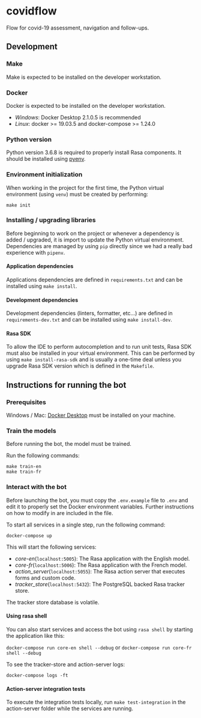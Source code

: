 # covidflow

Flow for covid-19 assessment, navigation and follow-ups.

## Development

### Make

Make is expected to be installed on the developer workstation.

### Docker

Docker is expected to be installed on the developer workstation.

- _Windows_: Docker Desktop 2.1.0.5 is recommended
- _Linux_: docker >= 19.03.5 and docker-compose >= 1.24.0

### Python version

Python version 3.6.8 is required to properly install Rasa components. It should be installed using [pyenv](https://github.com/pyenv/pyenv).

### Environment initialization

When working in the project for the first time, the Python virtual environment (using `venv`) must be created by performing:

`make init`

### Installing / upgrading libraries

Before beginning to work on the project or whenever a dependency is added / upgraded, it is import to update the Python virtual environment. Dependencies are managed by using `pip` directly since we had a really bad experience with `pipenv`.

#### Application dependencies

Applications dependencies are defined in `requirements.txt` and can be installed using `make install`.

#### Development dependencies

Development dependencies (linters, formatter, etc...) are defined in `requirements-dev.txt` and can be installed using `make install-dev`.

#### Rasa SDK

To allow the IDE to perform autocompletion and to run unit tests, Rasa SDK must also be installed in your virtual environment. This can be performed by using `make install-rasa-sdk` and is usually a one-time deal unless you upgrade Rasa SDK version which is defined in the `Makefile`.

## Instructions for running the bot

### Prerequisites

Windows / Mac: [Docker Desktop](https://www.docker.com/products/docker-desktop) must be installed on your machine.

### Train the models

Before running the bot, the model must be trained.

Run the following commands:

```
make train-en
make train-fr
```

### Interact with the bot

Before launching the bot, you must copy the `.env.example` file to `.env` and edit it to properly set the Docker environment variables. Further instructions on how to modify in are included in the file.

To start all services in a single step, run the following command:

```
docker-compose up
```

This will start the following services:

- _core-en_(`localhost:5005`): The Rasa application with the English model.
- _core-fr_(`localhost:5006`): The Rasa application with the French model.
- _action_server_(`localhost:5055`): The Rasa action server that executes forms and custom code.
- _tracker_store_(`localhost:5432`): The PostgreSQL backed Rasa tracker store.

The tracker store database is volatile.

#### Using rasa shell

You can also start services and access the bot using `rasa shell` by starting the application like this:

`docker-compose run core-en shell --debug` or `docker-compose run core-fr shell --debug`

To see the tracker-store and action-server logs:

`docker-compose logs -ft`

#### Action-server integration tests

To execute the integration tests locally, run `make test-integration` in the action-server folder while the services are running. 